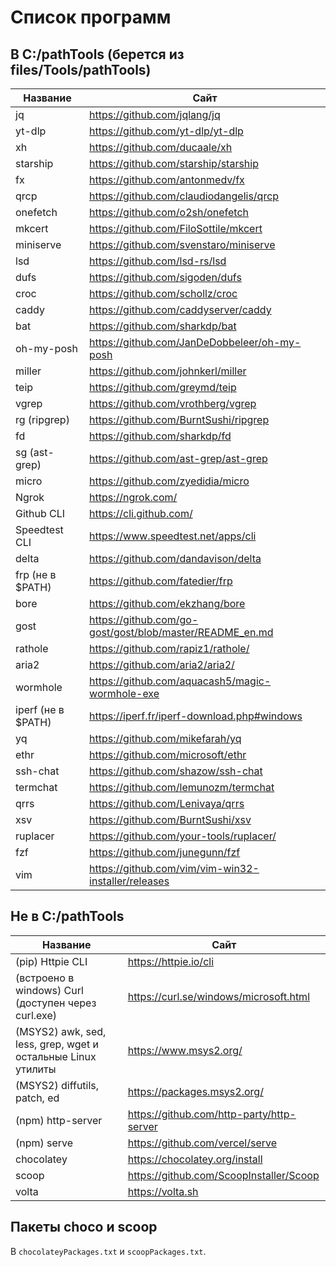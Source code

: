 # Список программ

## В C:/pathTools (берется из files/Tools/pathTools)

| Название           | Сайт                                                       |
| ------------------ | ---------------------------------------------------------- |
| jq                 | <https://github.com/jqlang/jq>                             |
| yt-dlp             | <https://github.com/yt-dlp/yt-dlp>                         |
| xh                 | <https://github.com/ducaale/xh>                            |
| starship           | <https://github.com/starship/starship>                     |
| fx                 | <https://github.com/antonmedv/fx>                          |
| qrcp               | <https://github.com/claudiodangelis/qrcp>                  |
| onefetch           | <https://github.com/o2sh/onefetch>                         |
| mkcert             | <https://github.com/FiloSottile/mkcert>                    |
| miniserve          | <https://github.com/svenstaro/miniserve>                   |
| lsd                | <https://github.com/lsd-rs/lsd>                            |
| dufs               | <https://github.com/sigoden/dufs>                          |
| croc               | <https://github.com/schollz/croc>                          |
| caddy              | <https://github.com/caddyserver/caddy>                     |
| bat                | <https://github.com/sharkdp/bat>                           |
| oh-my-posh         | <https://github.com/JanDeDobbeleer/oh-my-posh>             |
| miller             | <https://github.com/johnkerl/miller>                       |
| teip               | <https://github.com/greymd/teip>                           |
| vgrep              | <https://github.com/vrothberg/vgrep>                       |
| rg (ripgrep)       | <https://github.com/BurntSushi/ripgrep>                    |
| fd                 | <https://github.com/sharkdp/fd>                            |
| sg (ast-grep)      | <https://github.com/ast-grep/ast-grep>                     |
| micro              | <https://github.com/zyedidia/micro>                        |
| Ngrok              | <https://ngrok.com/>                                       |
| Github CLI         | <https://cli.github.com/>                                  |
| Speedtest CLI      | <https://www.speedtest.net/apps/cli>                       |
| delta              | <https://github.com/dandavison/delta>                      |
| frp (не в $PATH)   | <https://github.com/fatedier/frp>                          |
| bore               | <https://github.com/ekzhang/bore>                          |
| gost               | <https://github.com/go-gost/gost/blob/master/README_en.md> |
| rathole            | <https://github.com/rapiz1/rathole/>                       |
| aria2              | <https://github.com/aria2/aria2/>                          |
| wormhole           | <https://github.com/aquacash5/magic-wormhole-exe>          |
| iperf (не в $PATH) | <https://iperf.fr/iperf-download.php#windows>              |
| yq                 | <https://github.com/mikefarah/yq>                          |
| ethr               | <https://github.com/microsoft/ethr>                        |
| ssh-chat           | <https://github.com/shazow/ssh-chat>                       |
| termchat           | <https://github.com/lemunozm/termchat>                     |
| qrrs               | <https://github.com/Lenivaya/qrrs>                         |
| xsv                | <https://github.com/BurntSushi/xsv>                        |
| ruplacer           | <https://github.com/your-tools/ruplacer/>                  |
| fzf                | <https://github.com/junegunn/fzf>                          |
| vim                | <https://github.com/vim/vim-win32-installer/releases>      |

## Не в C:/pathTools

| Название                                                     | Сайт                                        |
| ------------------------------------------------------------ | ------------------------------------------- |
| (pip) Httpie CLI                                             | <https://httpie.io/cli>                     |
| (встроено в windows) Curl (доступен через curl.exe)          | <https://curl.se/windows/microsoft.html>    |
| (MSYS2) awk, sed, less, grep, wget и остальные Linux утилиты | <https://www.msys2.org/>                    |
| (MSYS2) diffutils, patch, ed                                 | <https://packages.msys2.org/>               |
| (npm) http-server                                            | <https://github.com/http-party/http-server> |
| (npm) serve                                                  | <https://github.com/vercel/serve>           |
| chocolatey                                                   | <https://chocolatey.org/install>            |
| scoop                                                        | <https://github.com/ScoopInstaller/Scoop>   |
| volta                                                        | <https://volta.sh>                          |

## Пакеты choco и scoop

В `chocolateyPackages.txt` и `scoopPackages.txt`.
